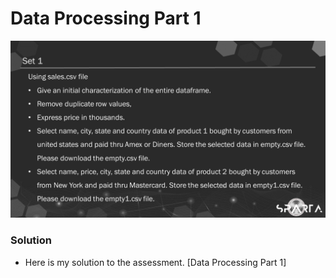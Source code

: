 # Data Processing Part 1

![outcome](./SP702_W3_Set_1.png)



### Solution
- Here is my solution to the assessment. [Data Processing Part 1]
